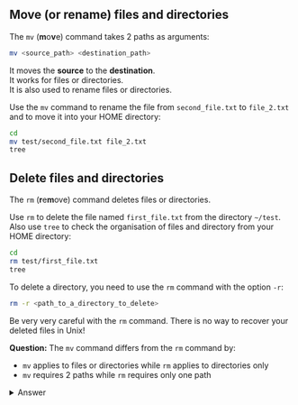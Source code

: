 ## Move (or rename) files and directories

The `mv` (**m**o**v**e) command takes 2 paths as arguments:

```bash
mv <source_path> <destination_path>
```

It moves the **source** to the **destination**.  
It works for files or directories.  
It is also used to rename files or directories.

Use the `mv` command to rename the file from `second_file.txt` to `file_2.txt` and to move it into your HOME directory:

```bash
cd
mv test/second_file.txt file_2.txt
tree
```

## Delete files and directories

The `rm` (**r**e**m**ove) command deletes files or directories.

Use `rm` to delete the file named `first_file.txt` from the directory `~/test`. Also use `tree` to check the organisation of files and directory from your HOME directory:

```bash
cd
rm test/first_file.txt
tree
```

To delete a directory, you need to use the `rm` command with the option `-r`:

```bash
rm -r <path_to_a_directory_to_delete>
```

Be very very careful with the `rm` command. There is no way to recover your deleted files in Unix!


**Question:** The `mv` command differs from the `rm` command by:

- `mv` applies to files or directories while `rm` applies to directories only
- `mv` requires 2 paths while `rm` requires only one path

<details>
<summary>Answer</summary>

`mv` requires 2 paths while `rm` requires only one path

</details>